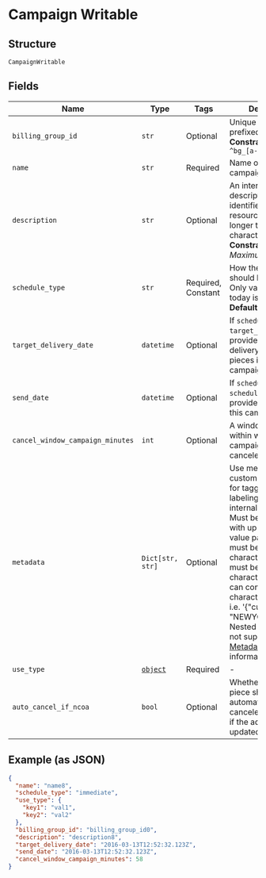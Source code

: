 
# Campaign Writable

## Structure

`CampaignWritable`

## Fields

| Name | Type | Tags | Description |
|  --- | --- | --- | --- |
| `billing_group_id` | `str` | Optional | Unique identifier prefixed with `bg_`.<br>**Constraints**: *Pattern*: `^bg_[a-zA-Z0-9]+$` |
| `name` | `str` | Required | Name of the campaign. |
| `description` | `str` | Optional | An internal description that identifies this resource. Must be no longer than 255 characters.<br>**Constraints**: *Maximum Length*: `255` |
| `schedule_type` | `str` | Required, Constant | How the campaign should be scheduled. Only value available today is `immediate`.<br>**Default**: `'immediate'` |
| `target_delivery_date` | `datetime` | Optional | If `schedule_type` is `target_delivery_date`, provide a targeted delivery date for mail pieces in this campaign. |
| `send_date` | `datetime` | Optional | If `schedule_type` is `scheduled_send_date`, provide a date to send this campaign. |
| `cancel_window_campaign_minutes` | `int` | Optional | A window, in minutes, within which the campaign can be canceled. |
| `metadata` | `Dict[str, str]` | Optional | Use metadata to store custom information for tagging and labeling back to your internal systems. Must be an object with up to 20 key-value pairs. Keys must be at most 40 characters and values must be at most 500 characters. Neither can contain the characters `"` and `\`. i.e. '{"customer_id" : "NEWYORK2015"}' Nested objects are not supported.  See [Metadata](#section/Metadata) for more information. |
| `use_type` | [`object`](../../doc/models/object-enum.md) | Required | - |
| `auto_cancel_if_ncoa` | `bool` | Optional | Whether or not a mail piece should be automatically canceled and not sent if the address is updated via NCOA. |

## Example (as JSON)

```json
{
  "name": "name8",
  "schedule_type": "immediate",
  "use_type": {
    "key1": "val1",
    "key2": "val2"
  },
  "billing_group_id": "billing_group_id0",
  "description": "description8",
  "target_delivery_date": "2016-03-13T12:52:32.123Z",
  "send_date": "2016-03-13T12:52:32.123Z",
  "cancel_window_campaign_minutes": 58
}
```


